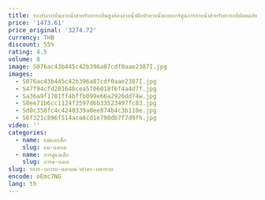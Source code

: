 ```yaml
---
title: รองรับการยืนอาบน้ำสำหรับทารกยืนสูงห้องอาบน้ำฝักบัวอาบน้ำแบบการ์ตูนการอาบน้ำสำหรับทารกที่ปลอดภัยอาบน้ำ A2UB
price: '1473.61'
price_original: '3274.72'
currency: THB
discount: 55%
rating: 4.5
volume: 8
image: S076ac43b445c42b396a87cdf0aae2387I.jpg
images:
  - S076ac43b445c42b396a87cdf0aae2387I.jpg
  - S47f94cfd20164bcea5f06018f6f4a4d7f.jpg
  - Sa36a9f1781ff4bffb099e66a2926dd74w.jpg
  - S8ee71b6cc1124f3597d6b33523497fc83.jpg
  - Sd0c350fc4c4240339a0ee874b4c3b110e.jpg
  - S6f321c896f514aca8cd1e790db7f7d9fh.jpg
video: ''
categories:
  - name: แม่และเด็ก
    slug: แม-และเด
  - name: การดูแลเด็ก
    slug: การด-แลเด
slug: รองร-บการย-นอาบน-ำสำหร-บทารกย
encode: oEmc7NG
lang: th
---
```

  